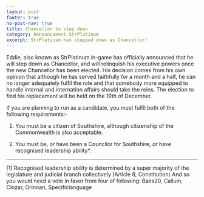 ```yaml
---
layout: post
footer: true
no-post-nav: true
title: Chancellor to step down
category: Announcement StrPlatinum
excerpt: StrPlatinum has stepped down as Chancellor!
---
```


Eddie, also known as StrPlatinum in-game has officially announced that he will step down as Chancellor, and will relinquish his executive powers once the new Chancellor has been elected. His decision comes from his own opinion that although he has served faithfully for a month and a half, he can no longer adequately fulfil the role and that somebody more equipped to handle internal and internation affairs should take the reins. The election to find his replacement will be held on the 19th of December. 

If you are planning to run as a candidate, you must fulfil both of the following requirements:-

1. You must be a citizen of Southshire, although citizenship of the Commonwealth is also acceptable.

2. You must be, or have been a Councilor for Southshire, *or* have recognised leadership ability*.

-----

[1] Recognised leadership ability is determined by a super majority of the legislature and judicial 
branch collectively (Article 8, Constitution) And so you would need a vote in favor from four of 
following: Baes20, Callum, Cinzar, Orinnari, Specificlanguage